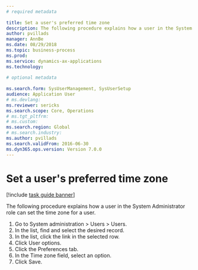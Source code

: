 ```yaml
--- 
# required metadata 
 
title: Set a user's preferred time zone
description: The following procedure explains how a user in the System Administrator role can set the time zone for a user. 
author: pvillads
manager: AnnBe 
ms.date: 08/29/2018
ms.topic: business-process 
ms.prod:  
ms.service: dynamics-ax-applications 
ms.technology:  
 
# optional metadata 
 
ms.search.form: SysUserManagement, SysUserSetup   
audience: Application User 
# ms.devlang:  
ms.reviewer: sericks
ms.search.scope: Core, Operations 
# ms.tgt_pltfrm:  
# ms.custom:  
ms.search.region: Global
# ms.search.industry: 
ms.author: pvillads
ms.search.validFrom: 2016-06-30 
ms.dyn365.ops.version: Version 7.0.0 
---
```

# Set a user's preferred time zone

[!include [task guide banner](../../includes/task-guide-banner.md)]

The following procedure explains how a user in the System Administrator role can set the time zone for a user.

1. Go to System administration > Users > Users.
2. In the list, find and select the desired record.
3. In the list, click the link in the selected row.
4. Click User options.
5. Click the Preferences tab.
6. In the Time zone field, select an option.
7. Click Save.

